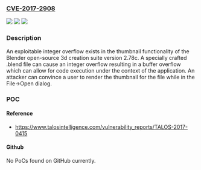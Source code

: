 ### [CVE-2017-2908](https://cve.mitre.org/cgi-bin/cvename.cgi?name=CVE-2017-2908)
![](https://img.shields.io/static/v1?label=Product&message=Blender&color=blue)
![](https://img.shields.io/static/v1?label=Version&message=n%2Fa&color=blue)
![](https://img.shields.io/static/v1?label=Vulnerability&message=buffer%20overflow&color=brighgreen)

### Description

An exploitable integer overflow exists in the thumbnail functionality of the Blender open-source 3d creation suite version 2.78c. A specially crafted .blend file can cause an integer overflow resulting in a buffer overflow which can allow for code execution under the context of the application. An attacker can convince a user to render the thumbnail for the file while in the File->Open dialog.

### POC

#### Reference
- https://www.talosintelligence.com/vulnerability_reports/TALOS-2017-0415

#### Github
No PoCs found on GitHub currently.

